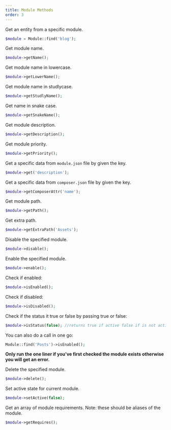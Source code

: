 ```yaml
---
title: Module Methods
order: 3
---
```


Get an entity from a specific module.

```php
$module = Module::find('blog');
```

Get module name.

```php
$module->getName();
```

Get module name in lowercase.

```php
$module->getLowerName();
```

Get module name in studlycase.

```php
$module->getStudlyName();
```

Get name in snake case.

```php
$module->getSnakeName();
```

Get module description.

```php
$module->getDescription();
```

Get module priority.

```php
$module->getPriority();
```

Get a specific data from `module.json` file by given the key.

```php
$module->get('description');
```

Get a specific data from `composer.json` file by given the key.

```php
$module->getComposerAttr('name');
```

Get module path.

```php
$module->getPath();
```

Get extra path.

```php
$module->getExtraPath('Assets');
```

Disable the specified module.

```php
$module->disable();
```

Enable the specified module.

```php
$module->enable();
```

Check if enabled:

```php
$module->isEnabled();
```

Check if disabled:

```php
$module->isDisabled();
```

Check if the status it true or false by passing true or false:

```php
$module->isStatus(false); //returns true if active false if is not active
```

You can also do a call in one go:

```php
Module::find('Posts')->isEnabled();
```

**Only run the one liner if you've first checked the module exists otherwise you will get an error.**


Delete the specified module.

```php
$module->delete();
```

Set active state for current module.

```php
$module->setActive(false);
```

Get an array of module requirements. Note: these should be aliases of the module.

```php
$module->getRequires();
```
